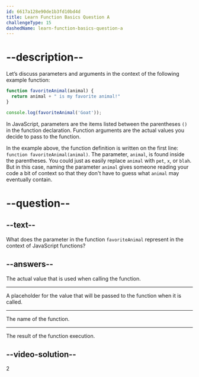 ```yaml
---
id: 6617a128e90de1b3fd10bd4d
title: Learn Function Basics Question A
challengeType: 15
dashedName: learn-function-basics-question-a
---
```


# --description--

Let’s discuss parameters and arguments in the context of the following example function:

```js
function favoriteAnimal(animal) {
  return animal + " is my favorite animal!"
}

console.log(favoriteAnimal('Goat'));
```

In JavaScript, parameters are the items listed between the parentheses `()` in the function declaration. Function arguments are the actual values you decide to pass to the function.

In the example above, the function definition is written on the first line: `function favoriteAnimal(animal)`. The parameter, `animal`, is found inside the parentheses. You could just as easily replace `animal` with `pet`, `x`, or `blah`. But in this case, naming the parameter `animal` gives someone reading your code a bit of context so that they don't have to guess what `animal` may eventually contain.

# --question--

## --text--

What does the parameter in the function `favoriteAnimal` represent in the context of JavaScript functions?

## --answers--

The actual value that is used when calling the function.

---

A placeholder for the value that will be passed to the function when it is called.

---

The name of the function.

---

The result of the function execution.

## --video-solution--

2
